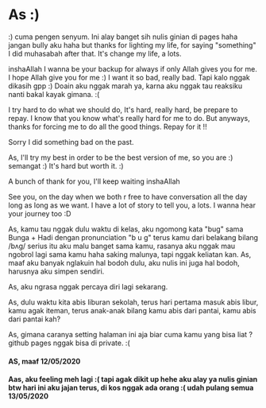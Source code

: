 # As :)

:) cuma pengen senyum. Ini alay banget sih nulis ginian di pages haha jangan bully aku haha
but thanks for lighting my life, for saying "something" I did muhasabah after that. It's change my life, a lots.

inshaAllah I wanna be your backup for always if only Allah gives you for me. I hope Allah give you for me :) I want it so bad, really bad. Tapi kalo nggak dikasih gpp :) Doain aku nggak marah ya, karna aku nggak tau reaksiku nanti bakal kayak gimana. :(

I try hard to do what we should do, It's hard, really hard, be prepare to repay. I know that you know what's really hard for me to do. But anyways, thanks for forcing me to do all the good things. Repay for it !!

Sorry I did something bad on the past.

As, I'll try my best in order to be the best version of me, so you are :) semangat :)
It's hard but worth it. :)

A bunch of thank for you, I'll keep waiting inshaAllah

See you, on the day when we both r free to have conversation all the day long as long as we want. I have a lot of story to tell you, a lots. I wanna hear your journey too :D

As, kamu tau nggak dulu waktu di kelas, aku ngomong kata "bug" sama Bunga + Hadi dengan pronunciation "b u g" terus kamu dari belakang bilang /bʌɡ/ serius itu aku malu banget sama kamu, rasanya aku nggak mau ngobrol lagi sama kamu haha saking malunya, tapi nggak keliatan kan. As, maaf aku banyak nglakuin hal bodoh dulu, aku nulis ini juga hal bodoh, harusnya aku simpen sendiri.

As, aku ngrasa nggak percaya diri lagi sekarang.

As, dulu waktu kita abis liburan sekolah, terus hari pertama masuk abis libur, kamu agak iteman, terus anak-anak bilang kamu abis dari pantai, kamu abis dari pantai kah?

As, gimana caranya setting halaman ini aja biar cuma kamu yang bisa liat ? github pages nggak bisa di private. :(

#### AS, maaf 12/05/2020
#### Aas, aku feeling meh lagi :( tapi agak dikit up hehe aku alay ya nulis ginian btw hari ini aku jajan terus, di kos nggak ada orang :( udah pulang semua 13/05/2020
